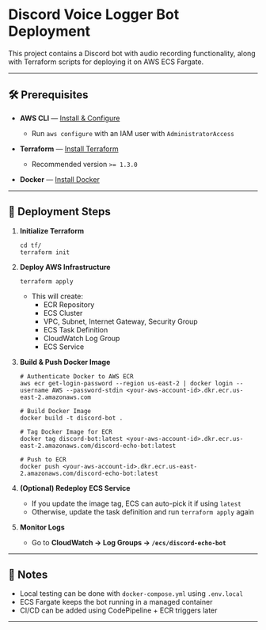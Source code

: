 # Discord Voice Logger Bot Deployment

This project contains a Discord bot with audio recording functionality, along with Terraform scripts for deploying it on AWS ECS Fargate.

---

## 🛠️ Prerequisites

- **AWS CLI** — [Install & Configure](https://docs.aws.amazon.com/cli/latest/userguide/install-cliv2.html)
    - Run `aws configure` with an IAM user with `AdministratorAccess`

- **Terraform** — [Install Terraform](https://developer.hashicorp.com/terraform/downloads)
    - Recommended version `>= 1.3.0`

- **Docker** — [Install Docker](https://docs.docker.com/get-docker/)

---

## 🚀 Deployment Steps

1. **Initialize Terraform**
   ```
   cd tf/
   terraform init
   ```

2. **Deploy AWS Infrastructure**
   ```
   terraform apply
   ```
    - This will create:
        - ECR Repository
        - ECS Cluster
        - VPC, Subnet, Internet Gateway, Security Group
        - ECS Task Definition
        - CloudWatch Log Group
        - ECS Service

3. **Build & Push Docker Image**
   ```
   # Authenticate Docker to AWS ECR
   aws ecr get-login-password --region us-east-2 | docker login --username AWS --password-stdin <your-aws-account-id>.dkr.ecr.us-east-2.amazonaws.com

   # Build Docker Image
   docker build -t discord-bot .

   # Tag Docker Image for ECR
   docker tag discord-bot:latest <your-aws-account-id>.dkr.ecr.us-east-2.amazonaws.com/discord-echo-bot:latest

   # Push to ECR
   docker push <your-aws-account-id>.dkr.ecr.us-east-2.amazonaws.com/discord-echo-bot:latest
   ```

4. **(Optional) Redeploy ECS Service**
    - If you update the image tag, ECS can auto-pick it if using `latest`
    - Otherwise, update the task definition and run `terraform apply` again

5. **Monitor Logs**
    - Go to **CloudWatch → Log Groups → `/ecs/discord-echo-bot`**

---

## 📝 Notes

- Local testing can be done with `docker-compose.yml` using `.env.local`
- ECS Fargate keeps the bot running in a managed container
- CI/CD can be added using CodePipeline + ECR triggers later

---
